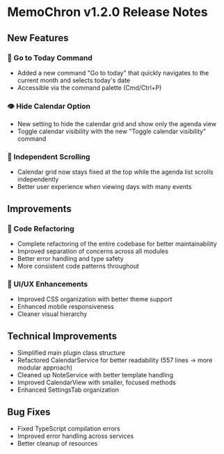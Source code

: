 # MemoChron v1.2.0 Release Notes

## New Features

### 🎯 Go to Today Command
- Added a new command "Go to today" that quickly navigates to the current month and selects today's date
- Accessible via the command palette (Cmd/Ctrl+P)

### 👁️ Hide Calendar Option
- New setting to hide the calendar grid and show only the agenda view
- Toggle calendar visibility with the new "Toggle calendar visibility" command

### 📜 Independent Scrolling
- Calendar grid now stays fixed at the top while the agenda list scrolls independently
- Better user experience when viewing days with many events

## Improvements

### 🔧 Code Refactoring
- Complete refactoring of the entire codebase for better maintainability
- Improved separation of concerns across all modules
- Better error handling and type safety
- More consistent code patterns throughout

### 📱 UI/UX Enhancements
- Improved CSS organization with better theme support
- Enhanced mobile responsiveness
- Cleaner visual hierarchy

## Technical Improvements

- Simplified main plugin class structure
- Refactored CalendarService for better readability (557 lines → more modular approach)
- Cleaned up NoteService with better template handling
- Improved CalendarView with smaller, focused methods
- Enhanced SettingsTab organization

## Bug Fixes

- Fixed TypeScript compilation errors
- Improved error handling across services
- Better cleanup of resources

